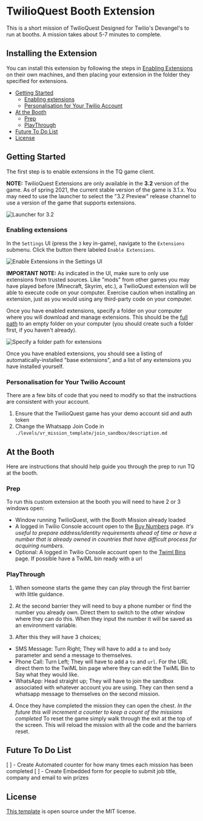# TwilioQuest Booth Extension
This is a short mission of TwilioQuest Designed for Twilio's Devangel's to run at booths.
A mission takes about 5-7 minutes to complete.
  
## Installing the Extension
You can install this extension by following the steps in [Enabling Extensions](#enabling-extensions) on their own machines, and then placing your extension in the folder they specified for extensions.

<!-- START doctoc generated TOC please keep comment here to allow auto update -->
<!-- DON'T EDIT THIS SECTION, INSTEAD RE-RUN doctoc TO UPDATE -->

- [Getting Started](#getting-started)
  - [Enabling extensions](#enabling-extensions)
  - [Personalisation for Your Twilio Account](#personalisation-for-your-twilio-account)
- [At the Booth](#at-the-booth)
  - [Prep](#prep)
  - [PlayThrough](#playthrough)
- [Future To Do List](#future-to-do-list)
- [License](#license)

<!-- END doctoc generated TOC please keep comment here to allow auto update -->

## Getting Started
The first step is to enable extensions in the TQ game client.

**NOTE:** TwilioQuest Extensions are only available in the **3.2** version of the game. As of spring 2021, the current stable version of the game is 3.1.x. You may need to use the launcher to select the "3.2 Preview" release channel to use a version of the game that supports extensions.

![Launcher for 3.2](https://firebasestorage.googleapis.com/v0/b/twilioquest-prod.appspot.com/o/docs%2Flauncher-preview.png?alt=media&token=6aedd709-9ba2-4ab3-b935-2537a8f5ff2f)

### Enabling extensions

In the `Settings` UI (press the `3` key in-game), navigate to the `Extensions` submenu. Click the button there labeled `Enable Extensions`.

![Enable Extensions in the Settings UI](https://firebasestorage.googleapis.com/v0/b/twilioquest-prod.appspot.com/o/docs%2Fenable-extensions.png?alt=media&token=8cc8e5ea-ee56-4a39-ae92-91add950b040)

**IMPORTANT NOTE:** As indicated in the UI, make sure to only use extensions from trusted sources. Like "mods" from other games you may have played before (Minecraft, Skyrim, etc.), a TwilioQuest extension will be able to execute code on your computer. Exercise caution when installing an extension, just as you would using any third-party code on your computer.

Once you have enabled extensions, specify a folder on your computer where you will download and manage extensions. This should be the [full path](https://en.wikipedia.org/wiki/Fully_qualified_name#Filenames_and_paths) to an empty folder on your computer (you should create such a folder first, if you haven't already).

![Specify a folder path for extensions](https://firebasestorage.googleapis.com/v0/b/twilioquest-prod.appspot.com/o/docs%2Fext-folder.png?alt=media&token=4936dd5c-d84c-459e-9179-4c545a64b297)

Once you have enabled extensions, you should see a listing of automatically-installed "base extensions", and a list of any extensions you have installed yourself.

### Personalisation for Your Twilio Account
There are a few bits of code that you need to modify so that the instructions are consistent with your account.

1. Ensure that the TwilioQuest game has your demo account sid and auth token
2. Change the Whatsapp Join Code in `./levels/vr_mission_template/join_sandbox/description.md`

## At the Booth
Here are instructions that should help guide you through the prep to run TQ at the booth.

### Prep
To run this custom extension at the booth you will need to have 2 or 3 windows open:
- Window running TwilioQuest, with the Booth Mission already loaded
- A logged in Twilio Console account open to the [Buy Numbers](https://console.twilio.com/us1/develop/phone-numbers/manage/search?frameUrl=%2Fconsole%2Fphone-numbers%2Fsearch%3Fx-target-region%3Dus1&currentFrameUrl=%2Fconsole%2Fphone-numbers%2Fsearch%3FisoCountry%3DGB%26searchTerm%3D%26searchFilter%3Dleft%26searchType%3Dnumber%26x-target-region%3Dus1%26__override_layout__%3Dembed%26bifrost%3Dtrue) page. *It's useful to prepare address/identity requirements ahead of time or have a number that is already owned in countries that have difficult process for acquiring numbers.*
- Optional: A logged in Twilio Console account open to the [Twiml Bins](https://console.twilio.com/us1/develop/twiml-bins/twiml-bins?frameUrl=%2Fconsole%2Ftwiml-bins%3Fx-target-region%3Dus1) page. If possible have a TwiML bin ready with a url

### PlayThrough
1. When someone starts the game they can play through the first barrier with little guidance.

2. At the second barrier they will need to buy a phone number or find the number you already own. Direct them to switch to the other window where they can do this. When they input the number it will be saved as an environment variable.

3. After this they will have 3 choices;
  * SMS Message: Turn Right; They will have to add a `to` and `body` parameter and send a message to themselves. 
  * Phone Call: Turn Left; They will have to add a `to` and `url`. For the URL direct them to the TwiML bin page where they can edit the TwiML Bin to Say what they would like.
  * WhatsApp: Head straight up; They will have to join the sandbox associated with whatever account you are using. They can then send a whatsapp message to themselves on the second mission.

4. Once they have completed the mission they can open the chest. *In the future this will increment a counter to keep a count of the missions completed* To reset the game simply walk through the exit at the top of the screen. This will reload the mission with all the code and the barriers reset.

## Future To Do List
[ ] - Create Automated counter for how many times each mission has been completed
[ ] - Create Embedded form for people to submit job title, company and email to win prizes

## License
[This template](https://github.com/TwilioQuest/twilioquest-extension-template) is open source under the MIT license.
